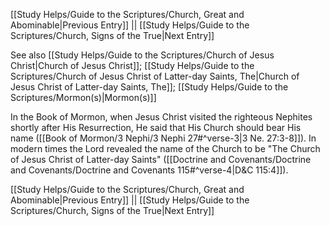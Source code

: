 [[Study Helps/Guide to the Scriptures/Church, Great and Abominable|Previous Entry]]  ||  [[Study Helps/Guide to the Scriptures/Church, Signs of the True|Next Entry]]

 See also [[Study Helps/Guide to the Scriptures/Church of Jesus Christ|Church of Jesus Christ]]; [[Study Helps/Guide to the Scriptures/Church of Jesus Christ of Latter-day Saints, The|Church of Jesus Christ of Latter-day Saints, The]]; [[Study Helps/Guide to the Scriptures/Mormon(s)|Mormon(s)]]

 In the Book of Mormon, when Jesus Christ visited the righteous Nephites shortly after His Resurrection, He said that His Church should bear His name ([[Book of Mormon/3 Nephi/3 Nephi 27#^verse-3|3 Ne. 27:3-8]]). In modern times the Lord revealed the name of the Church to be "The Church of Jesus Christ of Latter-day Saints" ([[Doctrine and Covenants/Doctrine and Covenants/Doctrine and Covenants 115#^verse-4|D&C 115:4]]).

[[Study Helps/Guide to the Scriptures/Church, Great and Abominable|Previous Entry]]  ||  [[Study Helps/Guide to the Scriptures/Church, Signs of the True|Next Entry]]